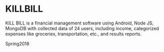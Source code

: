 # KILLBILL
KILL BILL is a financial management software using Android, Node JS, MongoDB
with collected data of 24 users, including income, categorized expenses like groceries, transportation, etc., and results reports.

Spring2018
